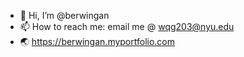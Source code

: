 - 👋 Hi, I’m @berwingan
- 📫 How to reach me: email me @ wqg203@nyu.edu
- 🌏 https://berwingan.myportfolio.com

<!---
berwingan/berwingan is a ✨ special ✨ repository because its `README.md` (this file) appears on your GitHub profile.
You can click the Preview link to take a look at your changes.
--->
